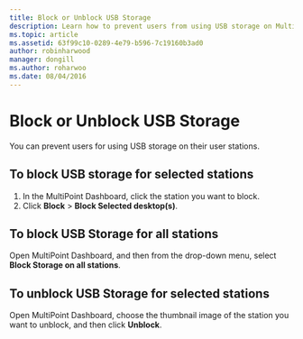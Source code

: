 ```yaml
---
title: Block or Unblock USB Storage
description: Learn how to prevent users from using USB storage on MultiPoint stations
ms.topic: article
ms.assetid: 63f99c10-0289-4e79-b596-7c19160b3ad0
author: robinharwood
manager: dongill
ms.author: roharwoo
ms.date: 08/04/2016
---
```

# Block or Unblock USB Storage
You can prevent users for using USB storage on their user stations.

## To block USB storage for selected stations
1. In the MultiPoint Dashboard, click the station you want to block.
2. Click **Block** > **Block Selected desktop(s)**.

## To block USB Storage for all stations
Open MultiPoint Dashboard, and then from the drop-down menu, select **Block Storage on all stations**.

## To unblock USB Storage for selected stations
Open MultiPoint Dashboard, choose the thumbnail image of the station you want to unblock, and then click **Unblock**.
